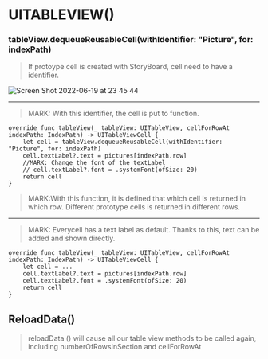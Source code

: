 # UITABLEVIEW()
### tableView.dequeueReusableCell(withIdentifier: "Picture", for: indexPath)

> If protoype cell is created with StoryBoard, cell need to have a identifier.


![Screen Shot 2022-06-19 at 23 45 44](https://user-images.githubusercontent.com/50085545/174499805-0251f36a-d3ef-482f-b0a6-9bf6572dc33d.png)


---


> MARK: With this identifier, the cell is put to function.



    override func tableView(_ tableView: UITableView, cellForRowAt indexPath: IndexPath) -> UITableViewCell {
        let cell = tableView.dequeueReusableCell(withIdentifier: "Picture", for: indexPath)
        cell.textLabel?.text = pictures[indexPath.row]
        //MARK: Change the font of the textLabel
        // cell.textLabel?.font = .systemFont(ofSize: 20)
        return cell
    }
    
    
> MARK:With this function, it is defined that which cell is returned in which row. Different prototype cells is returned in different rows.


--- 
> MARK: Everycell has a text label as default. Thanks to this, text can be added and shown directly.

    override func tableView(_ tableView: UITableView, cellForRowAt indexPath: IndexPath) -> UITableViewCell {
        let cell = ...
        cell.textLabel?.text = pictures[indexPath.row]
        cell.textLabel?.font = .systemFont(ofSize: 20)
        return cell
    }
    
    
## ReloadData()

> reloadData () will cause all our table view methods to be called again, including numberOfRowsInSection and cellForRowAt

